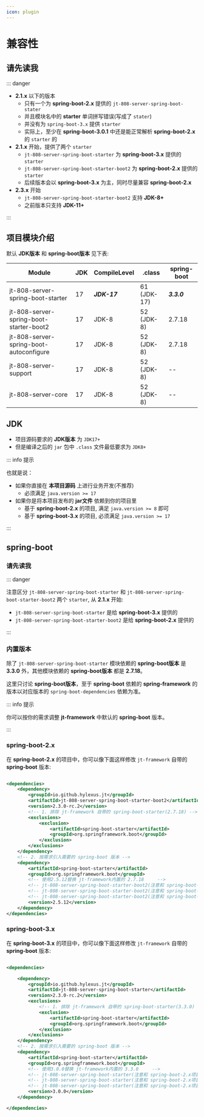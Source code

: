 ```yaml
---
icon: plugin
---
```


# 兼容性

## 请先读我

::: danger

- **2.1.x** 以下的版本
    - 只有一个为 **spring-boot-2.x** 提供的 `jt-808-server-spring-boot-stater`
    - 并且模块名中的 **starter** 单词拼写错误(写成了 `stater`)
    - 并没有为 `spring-boot-3.x` 提供 `starter`
    - 实际上，至少在 **spring-boot-3.0.1** 中还是能正常解析 **spring-boot-2.x** 的 `starter` 的
- **2.1.x** 开始，提供了两个 `starter`
    - `jt-808-server-spring-boot-starter` 为 **spring-boot-3.x** 提供的 `starter`
    - `jt-808-server-spring-boot-starter-boot2` 为 **spring-boot-2.x** 提供的 `starter`
    - 后续版本会以 **spring-boot-3.x** 为主，同时尽量兼容 **spring-boot-2.x**
- **2.3.x** 开始
    - `jt-808-server-spring-boot-starter-boot2` 支持 **JDK-8+**
    - 之前版本只支持 **JDK-11+**

:::

## 项目模块介绍

默认 **JDK版本** 和 **spring-boot版本** 见下表:

| Module                                  | JDK | CompileLevel | .class      | spring-boot |
|-----------------------------------------|-----|--------------|-------------|-------------|
| jt-808-server-spring-boot-starter       | 17  | _**JDK-17**_ | 61 (JDK-17) | _**3.3.0**_ |
| jt-808-server-spring-boot-starter-boot2 | 17  | JDK-8        | 52 (JDK-8)  | 2.7.18      |
| jt-808-server-spring-boot-autoconfigure | 17  | JDK-8        | 52 (JDK-8)  | 2.7.18      |
| jt-808-server-support                   | 17  | JDK-8        | 52 (JDK-8)  | --          |
| jt-808-server-core                      | 17  | JDK-8        | 52 (JDK-8)  | --          |

## JDK

- 项目源码要求的 **JDK版本** 为 `JDK17+`
- 但是编译之后的 `jar` 包中 `.class` 文件最低要求为 `JDK8+`

::: info 提示

也就是说：

- 如果你直接在 **本项目源码** 上进行业务开发(不推荐)
    - 必须满足 `java.version >= 17`
- 如果你是将本项目发布的 **jar文件** 依赖到你的项目里
    - 基于 **spring-boot-2.x** 的项目, 满足 `java.version >= 8` 即可
    - 基于 **spring-boot-3.x** 的项目, 必须满足 `java.version >= 17`

:::

## spring-boot

### 请先读我

::: danger

注意区分 `jt-808-server-spring-boot-starter` 和 `jt-808-server-spring-boot-starter-boot2` 两个 `starter`, 从 **2.1.x** 开始:

- `jt-808-server-spring-boot-starter` 是给 **spring-boot-3.x** 提供的
- `jt-808-server-spring-boot-starter-boot2` 是给 **spring-boot-2.x** 提供的

:::

### 内置版本

除了 `jt-808-server-spring-boot-starter` 模块依赖的 **spring-boot版本** 是 **3.3.0** 外，其他模块依赖的 **spring-boot版本** 都是 **2.7.18**。

这里只讨论 **spring-boot版本**，至于 **spring-boot** 依赖的 **spring-framework** 的版本以对应版本的 `spring-boot-dependencies` 依赖为准。

::: info 提示

你可以按你的需求调整 **jt-framework** 中默认的 **spring-boot** 版本。

:::

### spring-boot-2.x

在 **spring-boot-2.x** 的项目中，你可以像下面这样修改 `jt-framework` 自带的 **spring-boot** 版本:

```xml

<dependencies>
    <dependency>
        <groupId>io.github.hylexus.jt</groupId>
        <artifactId>jt-808-server-spring-boot-starter-boot2</artifactId>
        <version>2.3.0-rc.2</version>
        <!-- 1. 排除 jt-framework 自带的 spring-boot-starter(2.7.18) -->
        <exclusions>
            <exclusion>
                <artifactId>spring-boot-starter</artifactId>
                <groupId>org.springframework.boot</groupId>
            </exclusion>
        </exclusions>
    </dependency>
    <!-- 2. 按需求引入需要的 spring-boot 版本 -->
    <dependency>
        <artifactId>spring-boot-starter</artifactId>
        <groupId>org.springframework.boot</groupId>
        <!-- 使用2.5.12替换 jt-framework内置的 2.7.18     -->
        <!-- jt-808-server-spring-boot-starter-boot2(注意和 spring-boot-3.x项目的区别) 对应的 spring-boot.version ∈ [2.2.x, 2.6.x]     -->
        <!-- jt-808-server-spring-boot-starter-boot2(注意和 spring-boot-3.x项目的区别) 对应的 spring-boot.version ∈ [2.2.x, 2.6.x]     -->
        <!-- jt-808-server-spring-boot-starter-boot2(注意和 spring-boot-3.x项目的区别) 对应的 spring-boot.version ∈ [2.2.x, 2.6.x]     -->
        <version>2.5.12</version>
    </dependency>
</dependencies>
```

### spring-boot-3.x

在 **spring-boot-3.x** 的项目中，你可以像下面这样修改 `jt-framework` 自带的 **spring-boot** 版本:

```xml

<dependencies>

    <dependency>
        <groupId>io.github.hylexus.jt</groupId>
        <artifactId>jt-808-server-spring-boot-starter</artifactId>
        <version>2.3.0-rc.2</version>
        <exclusions>
            <!-- 1. 排除 jt-framework 自带的 spring-boot-starter(3.3.0) -->
            <exclusion>
                <artifactId>spring-boot-starter</artifactId>
                <groupId>org.springframework.boot</groupId>
            </exclusion>
        </exclusions>
    </dependency>
    <!-- 2. 按需求引入需要的 spring-boot 版本 -->
    <dependency>
        <artifactId>spring-boot-starter</artifactId>
        <groupId>org.springframework.boot</groupId>
        <!-- 使用3.0.0替换 jt-framework内置的 3.3.0     -->
        <!-- jt-808-server-spring-boot-starter(注意和 spring-boot-2.x项目的区别) 对应的 spring-boot.version ∈ [3.0.x, ...]     -->
        <!-- jt-808-server-spring-boot-starter(注意和 spring-boot-2.x项目的区别) 对应的 spring-boot.version ∈ [3.0.x, ...]     -->
        <!-- jt-808-server-spring-boot-starter(注意和 spring-boot-2.x项目的区别) 对应的 spring-boot.version ∈ [3.0.x, ...]     -->
        <version>3.0.0</version>
    </dependency>

</dependencies>
```
